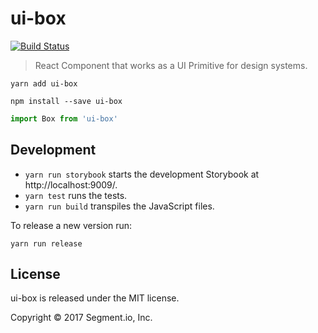 # ui-box

[![Build Status](https://circleci.com/gh/segmentio/ui-box/tree/master.svg?style=svg)](https://circleci.com/gh/segmentio/ui-box/tree/master)

> React Component that works as a UI Primitive for design systems.

```
yarn add ui-box
```

```
npm install --save ui-box
```

```javascript
import Box from 'ui-box'
```

## Development

* `yarn run storybook` starts the development Storybook at http://localhost:9009/.
* `yarn test` runs the tests.
* `yarn run build` transpiles the JavaScript files.

To release a new version run:

```
yarn run release
```

## License

ui-box is released under the MIT license.

Copyright © 2017 Segment.io, Inc.

